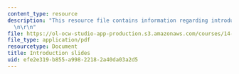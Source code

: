 ```yaml
---
content_type: resource
description: "This resource file contains information regarding introduction slides.\r\
  \n\r\n"
file: https://ol-ocw-studio-app-production.s3.amazonaws.com/courses/14-11-insights-from-game-theory-into-social-behavior-fall-2013/efe2e319b855a99822182a40da03a2d5_MIT14_11F13_Intro.pdf
file_type: application/pdf
resourcetype: Document
title: Introduction slides
uid: efe2e319-b855-a998-2218-2a40da03a2d5
---
```

